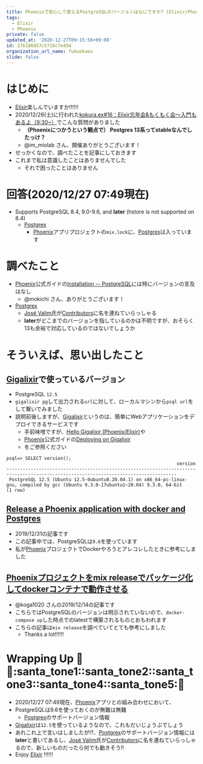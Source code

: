 ```yaml
---
title: Phoenixで安心して使えるPostgreSQLのバージョンはなにですか? (Elixir/Phoenix)
tags:
  - Elixir
  - Phoenix
private: false
updated_at: '2020-12-27T09:15:56+09:00'
id: 276186d57c5716c7e494
organization_url_name: fukuokaex
slide: false
---
```

# はじめに
- [Elixir](https://elixir-lang.org/)楽しんでいますか:bangbang::bangbang::bangbang:
- 2020/12/26(土)に行われた[kokura.ex#16：Elixir忘年会&もくもく会～入門もあるよ（9:30~）](https://fukuokaex.connpass.com/event/198374/)でこんな質問がありました
    - **（Phoenixにつかうという観点で） Postgres 13系ってstableなんでしたっけ？**
    - @im_miolab さん、開催ありがとうございます！
- せっかくなので、調べたことを記事にしておきます
- これまで私は意識したことはありませんでした
    - それで困ったことはありません

# 回答(2020/12/27 07:49現在)
- Supports PostgreSQL 8.4, 9.0-9.6, and **later** (hstore is not supported on 8.4)
    - [Postgrex](https://github.com/elixir-ecto/postgrex)
        - [Phoenix](https://www.phoenixframework.org/)アプリプロジェクトの`mix.lock`に、[Postgrex](https://github.com/elixir-ecto/postgrex)は入っています

# 調べたこと
- [Phoenix](https://www.phoenixframework.org/)公式ガイドの[Installation -- PostgreSQL](https://hexdocs.pm/phoenix/installation.html#postgresql)には特にバージョンの言及はなし
    - @mokichi さん、ありがとうございます！
- [Postgrex](https://github.com/elixir-ecto/postgrex)
    - [José Valim](https://twitter.com/josevalim)氏が[Contributors](https://github.com/elixir-ecto/postgrex/graphs/contributors)に名を連ねていらっしゃる
    - **later**がどこまでのバージョンを指しているのかは不明ですが、おそらく13も余裕で対応しているのではないでしょうか

# そういえば、思い出したこと
## [Gigalixir](https://www.gigalixir.com/)で使っているバージョン
- PostgreSQL `12.5`
- `gigalixir pg`して出力される`url`に対して、ローカルマシンから`psql url`をして繋いでみました
- 説明前後しますが、[Gigalixir](https://www.gigalixir.com/)というのは、簡単にWebアプリケーションをデプロイできるサービスです
    - 手前味噌ですが、[Hello Gigalixir (Phoenix/Elixir)](https://qiita.com/torifukukaiou/items/d2d0e9f56ffe3bb8eda1)や
    - [Phoenix](https://www.phoenixframework.org/)公式ガイドの[Deploying on Gigalixir](https://hexdocs.pm/phoenix/gigalixir.html#content)
    - をご参照ください

```
psql=> SELECT version();
                                                               version                                                               
-------------------------------------------------------------------------------------------------------------------------------------
 PostgreSQL 12.5 (Ubuntu 12.5-0ubuntu0.20.04.1) on x86_64-pc-linux-gnu, compiled by gcc (Ubuntu 9.3.0-17ubuntu1~20.04) 9.3.0, 64-bit
(1 row)
```

## [Release a Phoenix application with docker and Postgres](https://medium.com/@j.schlacher_32979/release-a-phoenix-application-with-docker-and-postgres-28c6ae8c7184)
- 2019/12/31の記事です
- この記事中では、PostgreSQLは`9.6`を使っています
- 私が[Phoenix](https://www.phoenixframework.org/)プロジェクトでDockerやろうとアレコレしたときに参考にしました

## [Phoenixプロジェクトをmix releaseでパッケージ化してdockerコンテナで動作させる](https://www.koga1020.com/posts/mix-release-example)
- @koga1020 さんの2019/12/14の記事です
- こちらではPostgreSQLのバージョンは明示されていないので、`docker-compose up`した時点でのlatestで構築されるものとおもわれます
- こちらの記事は`mix release`を調べていてとても参考にしました
    - Thanks a lot:bangbang::bangbang::bangbang:

# Wrapping Up :christmas_tree::santa::santa_tone1::santa_tone2::santa_tone3::santa_tone4::santa_tone5::christmas_tree:
- 2020/12/27 07:49現在、[Phoenix](https://www.phoenixframework.org/)アプリとの組み合わせにおいて、
- PostgreSQLは9.6を使っておくのが無難は無難
    - [Postgrex](https://github.com/elixir-ecto/postgrex)のサポートバージョン情報
- [Gigalixir](https://www.gigalixir.com/)は`12.5`を使っているようなので、これもだいじょうぶでしょう
- あれこれ上で言いはしましたが:interrobang:、[Postgrex](https://github.com/elixir-ecto/postgrex)のサポートバージョン情報には**later**と書いてあるし、[José Valim](https://twitter.com/josevalim)氏が[Contributors](https://github.com/elixir-ecto/postgrex/graphs/contributors)に名を連ねていらっしゃるので、新しいものだったら何でも動きそう:bangbang:
- Enjoy [Elixir](https://elixir-lang.org/) :bangbang::bangbang::bangbang:
